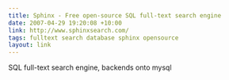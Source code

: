 ```yaml
---
title: Sphinx - Free open-source SQL full-text search engine
date: 2007-04-29 19:20:08 +10:00
link: http://www.sphinxsearch.com/
tags: fulltext search database sphinx opensource
layout: link
---
```

SQL full-text search engine, backends onto mysql
